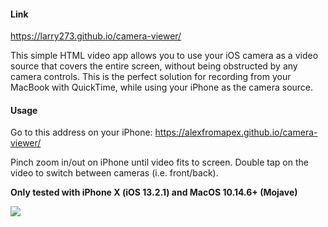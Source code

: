 #### Link
https://larry273.github.io/camera-viewer/



This simple HTML video app allows you to use your iOS camera as a video source that covers the entire screen, without being obstructed by any camera controls.  This is the perfect solution for recording from your MacBook with QuickTime, while using your iPhone as the camera source.

#### Usage
Go to this address on your iPhone: https://alexfromapex.github.io/camera-viewer/

Pinch zoom in/out on iPhone until video fits to screen.  Double tap on the video to switch between cameras (i.e. front/back).

**Only tested with iPhone X (iOS 13.2.1) and MacOS 10.14.6+ (Mojave)**

![](https://user-images.githubusercontent.com/1907805/66277697-18b4e400-e870-11e9-9dd2-f79669c41951.png)
